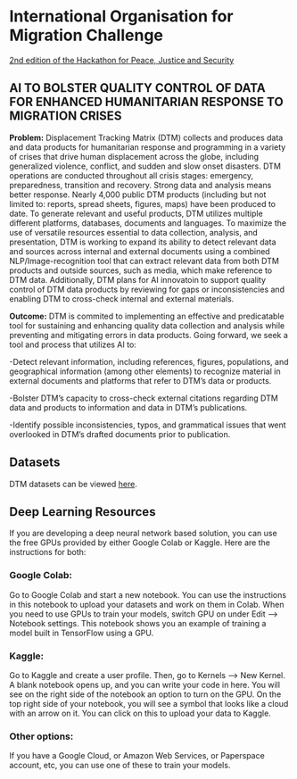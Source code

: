 # International Organisation for Migration Challenge
[2nd edition of the Hackathon for Peace, Justice and Security](https://www.hackathonforgood.org)


## AI TO BOLSTER QUALITY CONTROL OF DATA FOR ENHANCED HUMANITARIAN RESPONSE TO MIGRATION CRISES  
**Problem:** Displacement Tracking Matrix (DTM) collects and produces data and data products for humanitarian response and programming  in a variety of crises that drive human displacement across the globe, including generalized violence, conflict, and sudden and slow onset disasters. DTM operations are conducted throughout all crisis stages: emergency, preparedness, transition and recovery. Strong data and analysis means better response. Nearly 4,000 public DTM products (including but not limited to: reports, spread sheets, figures, maps) have been produced to date. To generate relevant and useful products, DTM utilizes multiple different platforms, databases, documents and languages. To maximize the use of versatile resources essential to data collection, analysis, and presentation, DTM is working to expand its ability to detect relevant data and sources across internal and external documents using a combined NLP/Image-recognition tool that can extract relevant data from both DTM products and outside sources, such as media, which make reference to DTM data. Additionally, DTM plans for AI innovatoin to support quality control of DTM data products by reviewing for gaps or inconsistencies and enabling DTM to cross-check internal and external materials.  

**Outcome:** DTM is commited to implementing an effective and predicatable tool for sustaining and enhancing quality data collection and analysis while preventing and mitigating errors in data products. Going forward, we seek a tool and process that utilizes AI to: 

-Detect relevant information, including references, figures, populations, and geographical information (among other elements) to recognize material in external documents and platforms that refer to DTM’s data or products. 

-Bolster DTM’s capacity to cross-check external citations regarding DTM data and products to information and data in DTM’s publications. 

-Identify possible inconsistencies, typos, and grammatical issues that went overlooked in DTM’s drafted documents prior to publication.

## Datasets
DTM datasets can be viewed [here](https://displacement.iom.int/).


## Deep Learning Resources
If you are developing a deep neural network based solution, you can use the free GPUs provided by either Google Colab or Kaggle. Here are the instructions for both:

### Google Colab:
Go to Google Colab and start a new notebook. You can use the instructions in this notebook to upload your datasets and work on them in Colab. When you need to use GPUs to train your models, switch GPU on under Edit --> Notebook settings. This notebook shows you an example of training a model built in TensorFlow using a GPU.

### Kaggle:
Go to Kaggle and create a user profile. Then, go to Kernels --> New Kernel. A blank notebook opens up, and you can write your code in here. You will see on the right side of the notebook an option to turn on the GPU. On the top right side of your notebook, you will see a symbol that looks like a cloud with an arrow on it. You can click on this to upload your data to Kaggle.

### Other options:
If you have a Google Cloud, or Amazon Web Services, or Paperspace account, etc, you can use one of these to train your models.
